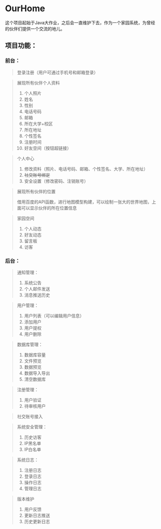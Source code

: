 # OurHome
这个项目起始于Java大作业，之后会一直维护下去，作为一个家园系统，为曾经的伙伴们提供一个交流的地儿。



## 项目功能：

### 前台：

> 登录注册（用户可通过手机号和邮箱登录）

>  展现所有伙伴个人资料
>
> 1. 个人照片
> 2. 姓名
> 3. 性别
> 4. 电话号码
> 5. 邮箱
> 6. 所在大学+校区
> 7. 所在地址
> 8. 个性签名
> 9. 注册时间
> 10. 好友空间（按钮超链接）

> 个人中心
>
> 1. 修改资料（照片、电话号码、邮箱、个性签名、大学、所在地址）
> 2. ~~社交账号绑定~~
> 3. 安全设置（修改密码、注销账号）

> 展现所有伙伴的位置
>
> 借用百度的API函数，进行地图模型构建，可以绘制一张大的世界地图，上面可以显示伙伴的所在位置信息

> 家园空间
>
> 1. 个人动态
> 2. 好友动态
> 3. 留言板
> 4. 访客

### 后台：

> 通知管理：
>
> 1. 系统公告
> 2. 个人邮件发送
> 3. 消息推送历史

> 用户管理：
>
> 1. 用户列表（可以编辑用户信息）
> 2. 添加用户
> 3. 用户提权
> 4. 用户删除

> 数据库管理：
>
> 1. 数据库容量
> 2. 文件预览
> 3. 数据预览
> 4. 数据导入导出
> 5. 清空数据库

> 注册管理：
>
> 1. 用户验证
> 2. 待审核用户

> 社交账号接入

> 系统安全管理：
>
> 1. 历史访客
> 2. IP黑名单
> 3. IP白名单

> 系统日志：
>
> 1. 注册日志
> 2. 登录日志
> 3. 操作日志
> 4. 管理日志

> 版本维护
>
> 1. 用户反馈
> 2. 更新日志推送
> 3. 历史更新日志

